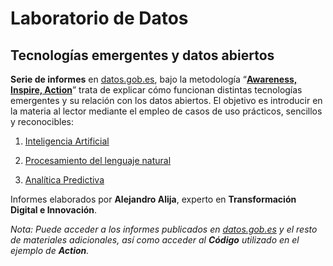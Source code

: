 # Laboratorio de Datos #

## Tecnologías emergentes y datos abiertos ##


**Serie de informes** en [datos.gob.es](https://datos.gob.es/), bajo la metodología “[**Awareness, Inspire, Action**](https://datos.gob.es/es/noticia/datosgobes-lanza-una-serie-de-informes-sobre-tecnologias-disruptivas-y-datos-abiertos)” trata de explicar cómo funcionan distintas tecnologías emergentes y su relación con los datos abiertos. El objetivo es introducir en la materia al lector mediante el empleo de casos de uso prácticos, sencillos y reconocibles:

1. [Inteligencia Artificial](https://datos.gob.es/es/documentacion/tecnologias-emergentes-y-datos-abiertos-inteligencia-artificial)

2. [Procesamiento del lenguaje natural](https://datos.gob.es/es/documentacion/tecnologias-emergentes-y-datos-abiertos-procesamiento-del-lenguaje-natural)

3. [Analítica Predictiva](https://datos.gob.es/es/documentacion/tecnologias-emergentes-y-datos-abiertos-analitica-predictiva)


Informes elaborados por **Alejandro Alija**, experto en **Transformación Digital e Innovación**.

*Nota: Puede acceder a los informes publicados en [datos.gob.es](https://datos.gob.es/) y el resto de materiales adicionales, así como acceder al **Código** utilizado en el ejemplo de **Action**.*
